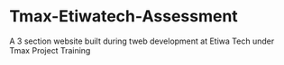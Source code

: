 # Tmax-Etiwatech-Assessment
  A 3 section website built during tweb development at Etiwa Tech under Tmax Project Training
